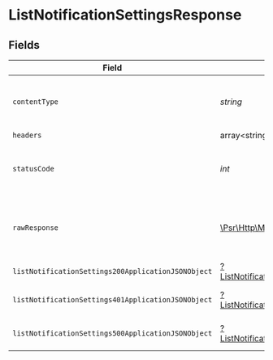 # ListNotificationSettingsResponse


## Fields

| Field                                                                                                                | Type                                                                                                                 | Required                                                                                                             | Description                                                                                                          |
| -------------------------------------------------------------------------------------------------------------------- | -------------------------------------------------------------------------------------------------------------------- | -------------------------------------------------------------------------------------------------------------------- | -------------------------------------------------------------------------------------------------------------------- |
| `contentType`                                                                                                        | *string*                                                                                                             | :heavy_check_mark:                                                                                                   | HTTP response content type for this operation                                                                        |
| `headers`                                                                                                            | array<string, array<*string*>>                                                                                       | :heavy_minus_sign:                                                                                                   | N/A                                                                                                                  |
| `statusCode`                                                                                                         | *int*                                                                                                                | :heavy_check_mark:                                                                                                   | HTTP response status code for this operation                                                                         |
| `rawResponse`                                                                                                        | [\Psr\Http\Message\ResponseInterface](https://www.php-fig.org/psr/psr-7/#33-psrhttpmessageresponseinterface)         | :heavy_minus_sign:                                                                                                   | Raw HTTP response; suitable for custom response parsing                                                              |
| `listNotificationSettings200ApplicationJSONObject`                                                                   | [?ListNotificationSettings200ApplicationJSON](../../models/operations/ListNotificationSettings200ApplicationJSON.md) | :heavy_minus_sign:                                                                                                   | OK                                                                                                                   |
| `listNotificationSettings401ApplicationJSONObject`                                                                   | [?ListNotificationSettings401ApplicationJSON](../../models/operations/ListNotificationSettings401ApplicationJSON.md) | :heavy_minus_sign:                                                                                                   | General error response                                                                                               |
| `listNotificationSettings500ApplicationJSONObject`                                                                   | [?ListNotificationSettings500ApplicationJSON](../../models/operations/ListNotificationSettings500ApplicationJSON.md) | :heavy_minus_sign:                                                                                                   | General error response                                                                                               |